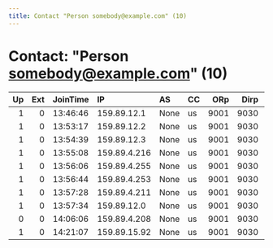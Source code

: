 ```yaml
---
title: Contact "Person somebody@example.com" (10)
---
```


# Contact: "Person somebody@example.com" (10)

|   Up |   Ext | JoinTime   | IP           | AS   | CC   |   ORp |   Dirp | OS    | Version   | Nickname           |   eFamMembers |
|-----:|------:|:-----------|:-------------|:-----|:-----|------:|-------:|:------|:----------|:-------------------|--------------:|
|    1 |     0 | 13:46:46   | 159.89.12.1  | None | us   |  9001 |   9030 | Linux | 0.2.5.14  | DebianTorNodefra2  |             1 |
|    1 |     0 | 13:53:17   | 159.89.12.2  | None | us   |  9001 |   9030 | Linux | 0.2.5.14  | DebianTorNodefra3  |             1 |
|    1 |     0 | 13:54:39   | 159.89.12.3  | None | us   |  9001 |   9030 | Linux | 0.2.5.14  | DebianTorNodefra4  |             1 |
|    1 |     0 | 13:55:08   | 159.89.4.216 | None | us   |  9001 |   9030 | Linux | 0.2.5.14  | DebianTorNodefra5  |             1 |
|    1 |     0 | 13:56:06   | 159.89.4.255 | None | us   |  9001 |   9030 | Linux | 0.2.5.14  | DebianTorNodefra6  |             1 |
|    1 |     0 | 13:56:44   | 159.89.4.253 | None | us   |  9001 |   9030 | Linux | 0.2.5.14  | DebianTorNodefra8  |             1 |
|    1 |     0 | 13:57:28   | 159.89.4.211 | None | us   |  9001 |   9030 | Linux | 0.2.5.14  | DebianTorNodefra9  |             1 |
|    1 |     0 | 13:57:34   | 159.89.12.0  | None | us   |  9001 |   9030 | Linux | 0.2.5.14  | DebianTorNodefra10 |             1 |
|    0 |     0 | 14:06:06   | 159.89.4.208 | None | us   |  9001 |   9030 | Linux | 0.2.5.14  | DebianTorNodefra7  |             1 |
|    1 |     0 | 14:21:07   | 159.89.15.92 | None | us   |  9001 |   9030 | Linux | 0.2.5.14  | DebianTorNodefra1  |             1 |

